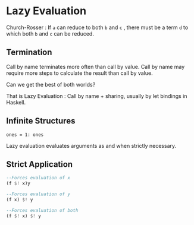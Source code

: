 # Lazy Evaluation

Church-Rosser : If `a` can reduce to both `b` and `c` , there must be a term `d` to which both `b` and `c` can be reduced.

## Termination

Call by name terminates more often than call by value.
Call by name may require more steps to calculate the result than call by value.

Can we get the best of both worlds?

That is Lazy Evaluation : Call by name + sharing, usually by let bindings in Haskell.

## Infinite Structures

`ones = 1: ones`

Lazy evaluation evaluates arguments as and when strictly necessary.

## Strict Application

```haskell
--Forces evaluation of x
(f $! x)y

--Forces evaluation of y
(f x) $! y

--Forces evaluation of both
(f $! x) $! y
```
